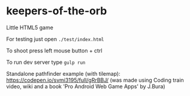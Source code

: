# keepers-of-the-orb
Little HTML5 game

For testing just open `./test/index.html`

To shoot press left mouse button + ctrl

To run dev server type `gulp run`

Standalone pathfinder example (with tilemap): https://codepen.io/svmi3195/full/gRrBBJ/  (was made using Coding train video, wiki and a book 'Pro Android Web Game Apps' by J.Bura)